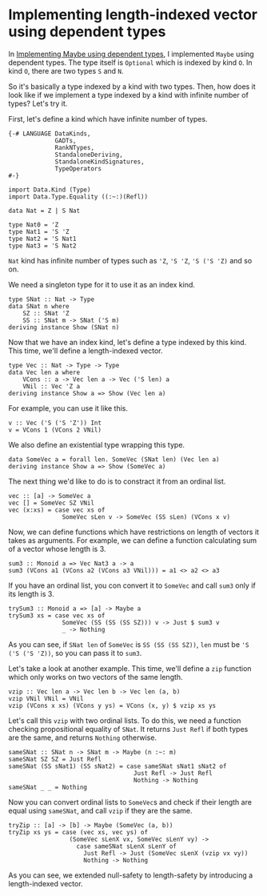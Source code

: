 # Implementing length-indexed vector using dependent types

In [Implementing Maybe using dependent types](https://snak.tumblr.com/post/634446023985643520/implementing-maybe-using-dependent-types), I implemented `Maybe` using dependent types. The type itself is `Optional` which is indexed by kind `O`. In kind `O`, there are two types `S` and `N`.

So it's basically a type indexed by a kind with two types. Then, how does it look like if we implement a type indexed by a kind with infinite number of types? Let's try it.

First, let's define a kind which have infinite number of types.

```
{-# LANGUAGE DataKinds,
             GADTs,
             RankNTypes,
             StandaloneDeriving,
             StandaloneKindSignatures,
             TypeOperators
#-}

import Data.Kind (Type)
import Data.Type.Equality ((:~:)(Refl))

data Nat = Z | S Nat

type Nat0 = 'Z
type Nat1 = 'S 'Z
type Nat2 = 'S Nat1
type Nat3 = 'S Nat2
```

`Nat` kind has infinite number of types such as `'Z`, `'S 'Z`, `'S ('S 'Z)` and so on.

We need a singleton type for it to use it as an index kind.

```
type SNat :: Nat -> Type
data SNat n where
    SZ :: SNat 'Z
    SS :: SNat m -> SNat ('S m)
deriving instance Show (SNat n)
```

Now that we have an index kind, let's define a type indexed by this kind. This time, we'll define a length-indexed vector.

```
type Vec :: Nat -> Type -> Type
data Vec len a where
    VCons :: a -> Vec len a -> Vec ('S len) a
    VNil :: Vec 'Z a
deriving instance Show a => Show (Vec len a)
```

For example, you can use it like this.

```
v :: Vec ('S ('S 'Z')) Int
v = VCons 1 (VCons 2 VNil)
```

We also define an existential type wrapping this type.

```
data SomeVec a = forall len. SomeVec (SNat len) (Vec len a)
deriving instance Show a => Show (SomeVec a)
```

The next thing we'd like to do is to constract it from an ordinal list.

```
vec :: [a] -> SomeVec a
vec [] = SomeVec SZ VNil
vec (x:xs) = case vec xs of
               SomeVec sLen v -> SomeVec (SS sLen) (VCons x v)
```

Now, we can define functions which have restrictions on length of vectors it takes as arguments. For example, we can define a function calculating sum of a vector whose length is 3.

```
sum3 :: Monoid a => Vec Nat3 a -> a
sum3 (VCons a1 (VCons a2 (VCons a3 VNil))) = a1 <> a2 <> a3
```

If you have an ordinal list, you con convert it to `SomeVec` and call `sum3` only if its length is 3.

```
trySum3 :: Monoid a => [a] -> Maybe a
trySum3 xs = case vec xs of
               SomeVec (SS (SS (SS SZ))) v -> Just $ sum3 v
               _ -> Nothing
```

As you can see, if `SNat len` of `SomeVec` is `SS (SS (SS SZ))`, `len` must be `'S ('S ('S 'Z))`, so you can pass it to `sum3`.

Let's take a look at another example. This time, we'll define a `zip` function which only works on two vectors of the same length.

```
vzip :: Vec len a -> Vec len b -> Vec len (a, b)
vzip VNil VNil = VNil
vzip (VCons x xs) (VCons y ys) = VCons (x, y) $ vzip xs ys
```

Let's call this `vzip` with two ordinal lists. To do this, we need a function checking propositional equality of `SNat`. It returns `Just Refl` if both types are the same, and returns `Nothing` otherwise.

```
sameSNat :: SNat n -> SNat m -> Maybe (n :~: m)
sameSNat SZ SZ = Just Refl
sameSNat (SS sNat1) (SS sNat2) = case sameSNat sNat1 sNat2 of
                                   Just Refl -> Just Refl
                                   Nothing -> Nothing
sameSNat _ _ = Nothing
```

Now you can convert ordinal lists to `SomeVec`s and check if their length are equal using `sameSNat`, and call `vzip` if they are the same.

```
tryZip :: [a] -> [b] -> Maybe (SomeVec (a, b))
tryZip xs ys = case (vec xs, vec ys) of
                 (SomeVec sLenX vx, SomeVec sLenY vy) ->
                   case sameSNat sLenX sLenY of
                     Just Refl -> Just (SomeVec sLenX (vzip vx vy))
                     Nothing -> Nothing
```

As you can see, we extended null-safety to length-safety by introducing a length-indexed vector.
